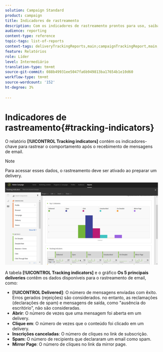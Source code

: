 ```yaml
---
solution: Campaign Standard
product: campaign
title: Indicadores de rastreamento
description: Com os indicadores de rastreamento prontos para uso, saiba mais sobre o comportamento dos clientes ao receberem mensagens de email.
audience: reporting
content-type: reference
topic-tags: list-of-reports
context-tags: deliveryTrackingReports,main;campaignTrackingReport,main;programTrackingReport,main
feature: Relatórios
role: Líder
level: Intermediário
translation-type: tm+mt
source-git-commit: 088b49931ee5047fa6b949813ba17654b1e10d60
workflow-type: tm+mt
source-wordcount: '152'
ht-degree: 3%

---
```



# Indicadores de rastreamento{#tracking-indicators}

O relatório **[!UICONTROL Tracking indicators]** contém os indicadores-chave para rastrear o comportamento após o recebimento de mensagens de email.

>[!NOTE]
>
>Para acessar esses dados, o rastreamento deve ser ativado ao preparar um delivery.

![](assets/delivery_reports_2.png)

A tabela **[!UICONTROL Tracking indicators]** e o gráfico **Os 5 principais deliveries** contêm os dados disponíveis para o rastreamento de email, como:

* **[!UICONTROL Delivered]**: O número de mensagens enviadas com êxito. Erros gerados (rejeições) são considerados. no entanto, as reclamações (declarações de spam) e mensagens de saída, como &quot;ausência do escritório&quot;, não são consideradas.
* **Abrir**: O número de vezes que uma mensagem foi aberta em um delivery.
* **Clique em**: O número de vezes que o conteúdo foi clicado em um delivery.
* **Inscrições canceladas**: O número de cliques no link de subscrição.
* **Spam:** O número de recipients que declararam um email como spam.
* **Mirror Page**: O número de cliques no link da mirror page.


